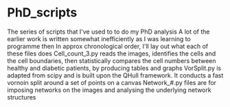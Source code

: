 # PhD_scripts
The series of scripts that I've used to to do my PhD analysis
A lot of the earlier work is written somewhat inefficiently as I was learning to programme then
In approx chronological order, I'll lay out what each of these files does
Cell_count_3.py reads the images, identifies the cells and the cell boundaries, then statistically compares the cell numbers between healthy and diabetic patients, by producing tables and graphs
VorSplit.py is adapted from scipy and is built upon the QHull framework. It conducts a fast vornoin split around a set of points on a canvas
Network_#.py files are for imposing networks on the images and analysing the underlying network structures
